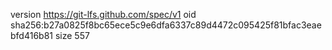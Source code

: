 version https://git-lfs.github.com/spec/v1
oid sha256:b27a0825f8bc65ece5c9e6dfa6337c89d4472c095425f81bfac3eaebfd416b81
size 557
